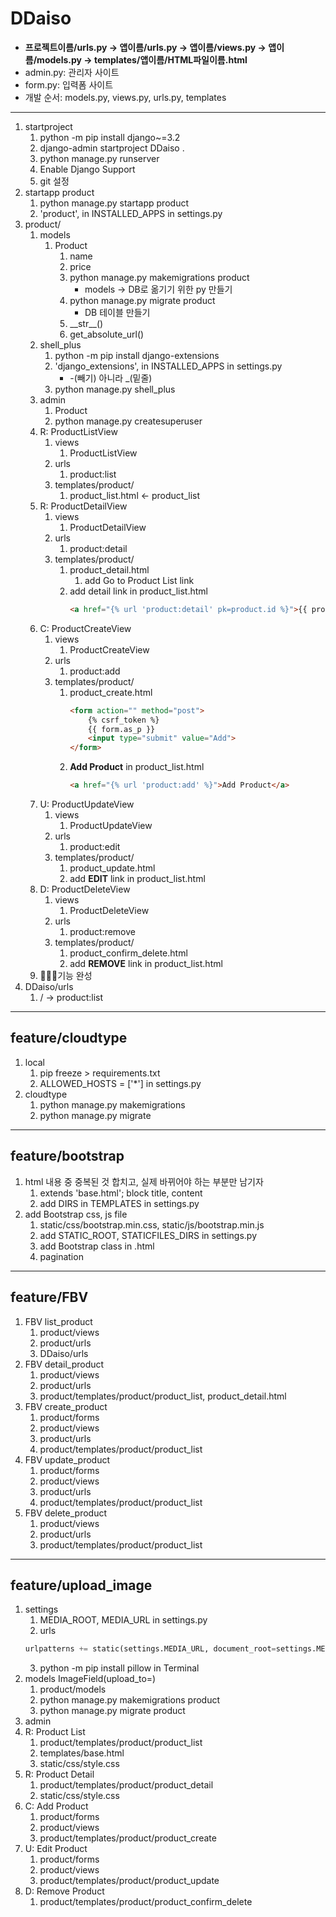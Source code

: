 # DDaiso
- **프로젝트이름/urls.py -> 앱이름/urls.py -> 앱이름/views.py -> 앱이름/models.py -> templates/앱이름/HTML파일이름.html**
- admin.py: 관리자 사이트
- form.py: 입력폼 사이트
- 개발 순서: models.py, views.py, urls.py, templates
---
1. startproject
   1. python -m pip install django~=3.2
   2. django-admin startproject DDaiso .
   3. python manage.py runserver
   4. Enable Django Support
   5. git 설정
2. startapp product
   1. python manage.py startapp product
   2. 'product', in INSTALLED_APPS in settings.py
3. product/
   1. models
      1. Product
         1. name
         2. price
         3. python manage.py makemigrations product
            - models -> DB로 옮기기 위한 py 만들기
         4. python manage.py migrate product
            - DB 테이블 만들기
         5. \_\_str\_\_()
         6. get_absolute_url()
   2. shell_plus
      1. python -m pip install django-extensions
      2. 'django_extensions', in INSTALLED_APPS in settings.py
         - -(빼기) 아니라 _(밑줄)
      3. python manage.py shell_plus
   3. admin
      1. Product
      2. python manage.py createsuperuser
   4. R: ProductListView
      1. views
         1. ProductListView
      2. urls
         1. product:list
      3. templates/product/
         1. product_list.html <- product_list
   5. R: ProductDetailView
      1. views
         1. ProductDetailView
      2. urls
         1. product:detail
      3. templates/product/
         1. product_detail.html
            1. add Go to Product List link
         2. add detail link in product_list.html
            ```html
            <a href="{% url 'product:detail' pk=product.id %}">{{ product.name }}</a>
            ```
   6. C: ProductCreateView
      1. views
         1. ProductCreateView
      2. urls
         1. product:add
      3. templates/product/
         1. product_create.html
            ```html
            <form action="" method="post">
                {% csrf_token %}
                {{ form.as_p }}
                <input type="submit" value="Add">
            </form>
            ```
         2. **Add Product** in product_list.html
            ```html
            <a href="{% url 'product:add' %}">Add Product</a>
            ```
   7. U: ProductUpdateView
      1. views
         1. ProductUpdateView
      2. urls
         1. product:edit
      3. templates/product/
         1. product_update.html
         2. add **EDIT** link in product_list.html
   8. D: ProductDeleteView
      1. views
         1. ProductDeleteView
      2. urls
         1. product:remove
      3. templates/product/
         1. product_confirm_delete.html
         2. add **REMOVE** link in product_list.html
   9. 🧨🎉✨기능 완성
4. DDaiso/urls
   1. / -> product:list
---
## feature/cloudtype
1. local
   1. pip freeze > requirements.txt
   2. ALLOWED_HOSTS = ['*'] in settings.py
2. cloudtype
   1. python manage.py makemigrations
   2. python manage.py migrate
---
## feature/bootstrap
1. html 내용 중 중복된 것 합치고, 실제 바뀌어야 하는 부분만 남기자
   1. extends 'base.html'; block title, content
   2. add DIRS in TEMPLATES in settings.py
2. add Bootstrap css, js file
   1. static/css/bootstrap.min.css, static/js/bootstrap.min.js
   2. add STATIC_ROOT, STATICFILES_DIRS in settings.py
   3. add Bootstrap class in .html
   4. pagination
---
## feature/FBV
1. FBV list_product
   1. product/views
   2. product/urls
   3. DDaiso/urls
2. FBV detail_product
   1. product/views
   2. product/urls
   3. product/templates/product/product_list, product_detail.html
3. FBV create_product
   1. product/forms
   2. product/views
   3. product/urls
   4. product/templates/product/product_list
4. FBV update_product
   1. product/forms 
   2. product/views
   3. product/urls
   4. product/templates/product/product_list
5. FBV delete_product
   1. product/views
   2. product/urls
   3. product/templates/product/product_list
---
## feature/upload_image
1. settings
   1. MEDIA_ROOT, MEDIA_URL    in settings.py
   2. urls
   ```python
   urlpatterns += static(settings.MEDIA_URL, document_root=settings.MEDIA_ROOT)
   ```
   3. python -m pip install pillow    in Terminal
2. models ImageField(upload_to=)
   1. product/models
   2. python manage.py makemigrations product
   3. python manage.py migrate product
3. admin
4. R: Product List 
   1. product/templates/product/product_list
   2. templates/base.html
   3. static/css/style.css
5. R: Product Detail
   1. product/templates/product/product_detail
   2. static/css/style.css
6. C: Add Product
   1. product/forms
   2. product/views
   3. product/templates/product/product_create
7. U: Edit Product
   1. product/forms
   2. product/views
   3. product/templates/product/product_update
8. D: Remove Product
   1. product/templates/product/product_confirm_delete